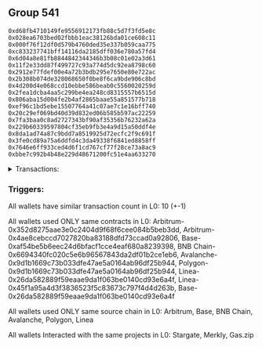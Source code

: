 ## Group 541

```0xb626dbfe8b9e52d0daf34d06eeae29177aa20d16
0xd68fb4710149fe9556912173fb88c5d7f3fd5e8c
0x028ea6703bed02fbbb1eac38126bda01ce608c11
0x000f76f12df0d579b4760ded35e337b059caa775
0xc833237741bff14116da2185dff036e780a57fd4
0x6d04a8e81fb8844842344346b3b08c01e02a3d61
0x11f2e33dd87f499727c93a774d5dc92ea8798c60
0x2912e77fdef00e4a72b3bdb295e7650e80e722ac
0x2b308b074de328068650f0be8f6ca9bde906c8bd
0x4d200d4e068ccd10ebbe586beab0c5560020259d
0x2fea1dcba4aa5c299be4ea248cd8315557b6515d
0x806aba15d004fe2b4af2865baae55a851577b718
0xef96c1bd5ebe15507764a41c07ae7c1e16bff740
0x20c29ef069bd40d39d832ed06b585b597ac22259
0x7fa3baa0c8ad2727343bf90af35356b76232a62a
0x229b60339597804cf35eb9fb3e4a9d15a50ddf4e
0x8da1ad74a87c9bdd7a8519925d72ecfc2f9c691f
0x3fe0cd89a75a6ddfd4c3da49338f6841ed8858ff
0x7646e6ff933ced4d6f1cd767cf77f28ce73a8ac9
0xbbe7c992b4b48e229d48671200fc51e4aa633270
```
<details>
<summary>Transactions:</summary>

Hashes: 

Wallet: 0xb626dbfe8b9e52d0daf34d06eeae29177aa20d16

       Hash: 0xaf2cdba7bb54fa1b76cbd28cfe89194bb6aa6cb9888b2d75868a99e6c90c65b3
         - source chain: Arbitrum
         - destination chain: Base
         - project: Stargate
         - contract: 0x352d8275aae3e0c2404d9f68f6cee084b5beb3dd
         - value USD: 28.966672308
       Hash: 0xad677144a599d361c09cf96914ced7e024ae1ed808e459168ffbeaeb527c8771
         - source chain: Arbitrum
         - destination chain: Aptos
         - project: Merkly
         - contract: 0x4ae8cebccd7027820ba83188dfd73ccad0a92806
       Hash: 0xf073473d2baa3b025a141e2cb576c9a5eff8b8f7f72737dd94b4ca9856e797b1
         - source chain: Base
         - destination chain: Arbitrum
         - project: Stargate
         - contract: 0xaf54be5b6eec24d6bfacf1cce4eaf680a8239398
         - value USD: 27.765251127
       Hash: 0x54d12f1d1b441bb50cc84f16514ea7fa0384f75ea4c18b3c1dc132563c0f8e08
         - source chain: Arbitrum
         - destination chain: BNB Chain
         - project: Stargate
         - contract: 0x352d8275aae3e0c2404d9f68f6cee084b5beb3dd
         - value USD: 282.033591521
       Hash: 0x121f4ff996d696b0890455ae47c576a362833d972d402a9e74e54ab46feb0266
         - source chain: BNB Chain
         - destination chain: Avalanche
         - project: Stargate
         - contract: 0x6694340fc020c5e6b96567843da2df01b2ce1eb6
         - value USD: 281.904512862
       Hash: 0xd9efb87dea9aae953731b23d4e085ea22a65f494b3ea08d3b1b1bd59355a833c
         - source chain: Avalanche
         - destination chain: Polygon
         - project: Stargate
         - contract: 0x9d1b1669c73b033dfe47ae5a0164ab96df25b944
         - value USD: 282.531258179
       Hash: 0x3d489dae64a42e47d7d0f277c67de0fca1e9d365288833fd482cda7b9fd10cac
         - source chain: Polygon
         - destination chain: Base
         - project: Stargate
         - contract: 0x9d1b1669c73b033dfe47ae5a0164ab96df25b944
         - value USD: 280.850845987
       Hash: 0xd38c65cafad9c6f2daab3bf0d5c8b3bb6536968f46e5491161d1be773bda0137
         - source chain: Linea
         - destination chain: Linea
         - project: Gas.zip
         - contract: 0x26da582889f59eaae9da1f063be0140cd93e6a4f
         - value USD: 6.22342827e-05
       Hash: 0x617bc5004fed512b25fd8d808a57733c65b28d3dd20cd02ab2405e273a147e18
         - source chain: Linea
         - destination chain: Base
         - project: Stargate
         - contract: 0x45f1a95a4d3f3836523f5c83673c797f4d4d263b
         - value USD: 31.063762394
       Hash: 0xc539f8406ace24664e363b444b222c9aa4798016663b4cef55816f0713daf347
         - source chain: Base
         - destination chain: Scroll
         - project: Gas.zip
         - contract: 0x26da582889f59eaae9da1f063be0140cd93e6a4f
         - value USD: 4.859048086e-05
Wallet: 0xd68fb4710149fe9556912173fb88c5d7f3fd5e8c

       Hash:0xd5854cd3f6b2b8dc19c5250a490f06467e6cd05ad783737a571fea07382428f1
         - source chain: Arbitrum
         - destination chain: Base
         - project: Stargate
         - contract: 0x352d8275aae3e0c2404d9f68f6cee084b5beb3dd
         - value USD: 28.273533049
       Hash:0x4bd844055fc6f0a9350f156578aab7ce14d00fc0b8849c1c37d93b089f85c834
         - source chain: Arbitrum
         - destination chain: Aptos
         - project: Merkly
         - contract: 0x4ae8cebccd7027820ba83188dfd73ccad0a92806
       Hash:0x71921b2a25e3b07dded8dd4d0fee6aa033165fa14e20e98b278bf1f0aac09aea
         - source chain: Base
         - destination chain: Arbitrum
         - project: Stargate
         - contract: 0xaf54be5b6eec24d6bfacf1cce4eaf680a8239398
         - value USD: 26.991639212
       Hash:0xa144b3ce0c05cab02684a312e2fdbb4a536df1320a13179103a918ea0d21ac00
         - source chain: Arbitrum
         - destination chain: BNB Chain
         - project: Stargate
         - contract: 0x352d8275aae3e0c2404d9f68f6cee084b5beb3dd
         - value USD: 274.972027548
       Hash:0x680bbde1c2a5de003eb1da071aa0dfea78c1e24ef4d2a911065f1de66a259da0
         - source chain: BNB Chain
         - destination chain: Avalanche
         - project: Stargate
         - contract: 0x6694340fc020c5e6b96567843da2df01b2ce1eb6
         - value USD: 273.889701105
       Hash:0x163ca64c62df996ee9ef21499cc04617cea9e625fabca0c81d5ff475b74875a9
         - source chain: Avalanche
         - destination chain: Polygon
         - project: Stargate
         - contract: 0x9d1b1669c73b033dfe47ae5a0164ab96df25b944
         - value USD: 273.980578994
       Hash:0x7f3a6365fa28e489222da76488c0adc036c38e388426ae82abacb4f3c51e9eb9
         - source chain: Polygon
         - destination chain: Base
         - project: Stargate
         - contract: 0x9d1b1669c73b033dfe47ae5a0164ab96df25b944
         - value USD: 273.378687829
       Hash:0x15ba44275d3d6893d5bcdd11538054f55f711e98496b8e73a97b9fb0ad97c174
         - source chain: Linea
         - destination chain: Scroll
         - project: Gas.zip
         - contract: 0x26da582889f59eaae9da1f063be0140cd93e6a4f
         - value USD: 1.909460946e-05
       Hash:0x13e11ba26d0a7b5ff20d8d80bea8e02cd71827b01a01f0ed5c2ab38db2401769
         - source chain: Linea
         - destination chain: Base
         - project: Stargate
         - contract: 0x45f1a95a4d3f3836523f5c83673c797f4d4d263b
         - value USD: 33.361141094
       Hash:0x0a3b9733e478260de872e6cbe3f738e241bb61d35ef79ca77d9ece4a2a8020cd
         - source chain: Base
         - destination chain: Kava
         - project: Gas.zip
         - contract: 0x26da582889f59eaae9da1f063be0140cd93e6a4f
         - value USD: 3.02458649e-08
Wallet: 0x028ea6703bed02fbbb1eac38126bda01ce608c11

       Hash:0x0e10ff1fc1c45abff34a8f53e513aa6fdc8d5427a3c43769cc5188d718bb9ee3
         - source chain: Arbitrum
         - destination chain: Base
         - project: Stargate
         - contract: 0x352d8275aae3e0c2404d9f68f6cee084b5beb3dd
         - value USD: 28.209806966
       Hash:0x2a2bf323f683dadb32390c16209e1ca1ff786d13873da1130a9a4d54536bc0be
         - source chain: Arbitrum
         - destination chain: Aptos
         - project: Merkly
         - contract: 0x4ae8cebccd7027820ba83188dfd73ccad0a92806
       Hash:0xecb7d86268e260a43fd236ae7ba64686995f13bc0c461d5dff658a07a3a0ee5a
         - source chain: Base
         - destination chain: Arbitrum
         - project: Stargate
         - contract: 0xaf54be5b6eec24d6bfacf1cce4eaf680a8239398
         - value USD: 24.723399723
       Hash:0x1bcdd2e893e008217906d48d7f02f311c48bb7e2cd5dd8a19a808924d45a3e58
         - source chain: Arbitrum
         - destination chain: BNB Chain
         - project: Stargate
         - contract: 0x352d8275aae3e0c2404d9f68f6cee084b5beb3dd
         - value USD: 273.73287291
       Hash:0x554cc098d851bbed6c5fd17290d35e2895c5dea5c4fcab1030453b14e0d9b427
         - source chain: BNB Chain
         - destination chain: Avalanche
         - project: Stargate
         - contract: 0x6694340fc020c5e6b96567843da2df01b2ce1eb6
         - value USD: 274.383254416
       Hash:0xc0f412f5a07d9af8cd4e432bb5822d45bbc3a4f0657efb78f1f316dda73a3db9
         - source chain: Avalanche
         - destination chain: Polygon
         - project: Stargate
         - contract: 0x9d1b1669c73b033dfe47ae5a0164ab96df25b944
         - value USD: 274.631918415
       Hash:0x35f7a6f673953ec5aac5b00db478de7d0ae8a597abeba7c70f71472ea07ad945
         - source chain: Polygon
         - destination chain: Base
         - project: Stargate
         - contract: 0x9d1b1669c73b033dfe47ae5a0164ab96df25b944
         - value USD: 273.270301283
       Hash:0x385a528d384f8258bc55b049b2e472a8e45f22a552725e2d21010b663dc24747
         - source chain: Linea
         - destination chain: Zora
         - project: Gas.zip
         - contract: 0x26da582889f59eaae9da1f063be0140cd93e6a4f
         - value USD: 7.9795833e-05
       Hash:0x95a3e09bf28817b35a3dc24bd7f6c691b30aa60e2618a0b7b1a4f73f73cbe5e6
         - source chain: Linea
         - destination chain: Base
         - project: Stargate
         - contract: 0x45f1a95a4d3f3836523f5c83673c797f4d4d263b
         - value USD: 30.909071071
       Hash:0xdcd18f80da106f35ea040ecdacee358313b41a86be5b9c1cb51735ac8390a365
         - source chain: Base
         - destination chain: Kava
         - project: Gas.zip
         - contract: 0x26da582889f59eaae9da1f063be0140cd93e6a4f
         - value USD: 3.400906166e-08
Wallet: 0x000f76f12df0d579b4760ded35e337b059caa775

       Hash:0x68b3b615ae6657098e1b65e43c12b074b951850218bff4925afda036ff8e7658
         - source chain: Arbitrum
         - destination chain: Base
         - project: Stargate
         - contract: 0x352d8275aae3e0c2404d9f68f6cee084b5beb3dd
         - value USD: 28.23278365
       Hash:0xc13420e85ffb64f195b3e7e31094314fe8e68896af5c29c54cdb0ac85930e828
         - source chain: Arbitrum
         - destination chain: Aptos
         - project: Merkly
         - contract: 0x4ae8cebccd7027820ba83188dfd73ccad0a92806
       Hash:0xb05a49205b8e60924b20aca36befc6fe5dc4c5fe746a86dc942918d870bab70b
         - source chain: Base
         - destination chain: Arbitrum
         - project: Stargate
         - contract: 0xaf54be5b6eec24d6bfacf1cce4eaf680a8239398
         - value USD: 26.894160741
       Hash:0xdbb32f25cfe2b0f9945423c6c6a1752a86c1e52477e0636edc3ad81280cfe520
         - source chain: Arbitrum
         - destination chain: BNB Chain
         - project: Stargate
         - contract: 0x352d8275aae3e0c2404d9f68f6cee084b5beb3dd
         - value USD: 284.419845514
       Hash:0x71dc1d79ddec91c88d1b672c2be997bc919932ee43435ef9b659f03c187254b8
         - source chain: BNB Chain
         - destination chain: Avalanche
         - project: Stargate
         - contract: 0x6694340fc020c5e6b96567843da2df01b2ce1eb6
         - value USD: 283.631749318
       Hash:0x3fddd455918918517196bc5dc21e25c5734fcfb047240a416acbcad8c4242374
         - source chain: Avalanche
         - destination chain: Polygon
         - project: Stargate
         - contract: 0x9d1b1669c73b033dfe47ae5a0164ab96df25b944
         - value USD: 282.711577637
       Hash:0x91912853dfcfe729a62b207018110184d24dd06894c3d6edf4470bc101a6d85e
         - source chain: Polygon
         - destination chain: Base
         - project: Stargate
         - contract: 0x9d1b1669c73b033dfe47ae5a0164ab96df25b944
         - value USD: 281.612851507
       Hash:0x8d712c1a7cca81b0e9cc8e98eaed6cf76451a5650a6196dc5d68080becc914d0
         - source chain: Linea
         - destination chain: Kava
         - project: Gas.zip
         - contract: 0x26da582889f59eaae9da1f063be0140cd93e6a4f
         - value USD: 2.721285642e-08
       Hash:0xeea3f5195d9d6946910bc3636607e905c36c295749e689e3f18c21902f5bd59a
         - source chain: Linea
         - destination chain: Base
         - project: Stargate
         - contract: 0x45f1a95a4d3f3836523f5c83673c797f4d4d263b
         - value USD: 32.373403433
       Hash:0xda7d3215db853fc412b9ce3890a461ab2bd13b2402cf832bc3620844ecfe4796
         - source chain: Base
         - destination chain: Scroll
         - project: Gas.zip
         - contract: 0x26da582889f59eaae9da1f063be0140cd93e6a4f
         - value USD: 0.0001282662457
Wallet: 0xc833237741bff14116da2185dff036e780a57fd4

       Hash:0x987e896a3fcfd51751a91701129281d125ba2781061376c3c58d8faaf485eb8c
         - source chain: Arbitrum
         - destination chain: Base
         - project: Stargate
         - contract: 0x352d8275aae3e0c2404d9f68f6cee084b5beb3dd
         - value USD: 27.828802048
       Hash:0x2caa9366ef8ace17de25d9ec1ef5ad973e1088a588b26f8450d10e598f469487
         - source chain: Base
         - destination chain: Arbitrum
         - project: Stargate
         - contract: 0xaf54be5b6eec24d6bfacf1cce4eaf680a8239398
         - value USD: 26.520729428
       Hash:0xa9d710195add37f8acc0f18dea32d3a57bf3adc21eb4f26826c4b397a3a47954
         - source chain: Arbitrum
         - destination chain: Aptos
         - project: Merkly
         - contract: 0x4ae8cebccd7027820ba83188dfd73ccad0a92806
       Hash:0xc3c5a581d70607d680c707b171c9c8d548d6c3bce632a6e24fa1012c7737a1f8
         - source chain: Arbitrum
         - destination chain: BNB Chain
         - project: Stargate
         - contract: 0x352d8275aae3e0c2404d9f68f6cee084b5beb3dd
         - value USD: 268.157480023
       Hash:0x3a182e4caeda65d017676ea74111817d56c1daccc3ddd0c954a75de57a7e8663
         - source chain: BNB Chain
         - destination chain: Avalanche
         - project: Stargate
         - contract: 0x6694340fc020c5e6b96567843da2df01b2ce1eb6
         - value USD: 267.980225953
       Hash:0x796cd78b6ccb71254b907cfde696bf471a9ce5f5dedb36b00f815969b103417f
         - source chain: Avalanche
         - destination chain: Polygon
         - project: Stargate
         - contract: 0x9d1b1669c73b033dfe47ae5a0164ab96df25b944
         - value USD: 266.382996528
       Hash:0xb956ace479b024f5d7d5a73410ee391bf0c8f28ad037de618f390ac04bb583f1
         - source chain: Polygon
         - destination chain: Base
         - project: Stargate
         - contract: 0x9d1b1669c73b033dfe47ae5a0164ab96df25b944
         - value USD: 264.505652909
       Hash:0xfaac033f4cb1c3efad8c95632514b61a8bbaebdfa2c4215642d11e6f04bbc210
         - source chain: Linea
         - destination chain: Base
         - project: Gas.zip
         - contract: 0x26da582889f59eaae9da1f063be0140cd93e6a4f
         - value USD: 2.475809364e-05
       Hash:0x516056d5b69dee4596a19d442817ca757dace35c11618005eaa6f0fa728d1213
         - source chain: Linea
         - destination chain: Base
         - project: Stargate
         - contract: 0x45f1a95a4d3f3836523f5c83673c797f4d4d263b
         - value USD: 30.215581828
       Hash:0x2ab53d2f719067c43c94e6a22e28d3235c87adb6a97f973d5433d76e28ddb232
         - source chain: Base
         - destination chain: Arbitrum
         - project: Gas.zip
         - contract: 0x26da582889f59eaae9da1f063be0140cd93e6a4f
         - value USD: 5.180670091e-05
Wallet: 0x6d04a8e81fb8844842344346b3b08c01e02a3d61

       Hash:0x5ec824bac38a926f066e50741ac71f0c20db4f815dd519cab7f676eb2035e2ab
         - source chain: Arbitrum
         - destination chain: Base
         - project: Stargate
         - contract: 0x352d8275aae3e0c2404d9f68f6cee084b5beb3dd
         - value USD: 28.072536658
       Hash:0x336ddc0df6abe30cf456aa9e53646daa13bd2e902fff996c148b2acd7ae5e2b1
         - source chain: Base
         - destination chain: Arbitrum
         - project: Stargate
         - contract: 0xaf54be5b6eec24d6bfacf1cce4eaf680a8239398
         - value USD: 26.808271435
       Hash:0xccfd76bbbbdbbc119c8b2fbe8fb7ead99d23523704a5e7cda33b52c94f7a2061
         - source chain: Arbitrum
         - destination chain: Aptos
         - project: Merkly
         - contract: 0x4ae8cebccd7027820ba83188dfd73ccad0a92806
       Hash:0x9ff9a9ca94969cebba48b99e531d644063fe8b6513cb41c502501662d6eb82e7
         - source chain: Arbitrum
         - destination chain: BNB Chain
         - project: Stargate
         - contract: 0x352d8275aae3e0c2404d9f68f6cee084b5beb3dd
         - value USD: 277.607518572
       Hash:0x0bd8a78023504c2252aa13a0f5f1d6ab559d1ae1076f61b81b4358cd5e15377c
         - source chain: BNB Chain
         - destination chain: Avalanche
         - project: Stargate
         - contract: 0x6694340fc020c5e6b96567843da2df01b2ce1eb6
         - value USD: 276.987540843
       Hash:0x8235b81b752135d41decd6f3809ac8fd81508bed6bccd74ec6ce425f9a1925c6
         - source chain: Avalanche
         - destination chain: Polygon
         - project: Stargate
         - contract: 0x9d1b1669c73b033dfe47ae5a0164ab96df25b944
         - value USD: 276.031838868
       Hash:0xbcafc70f8bf7226818024b5c024a48e3b23baf24e617c6891f5fdfb7eb308b8f
         - source chain: Polygon
         - destination chain: Base
         - project: Stargate
         - contract: 0x9d1b1669c73b033dfe47ae5a0164ab96df25b944
         - value USD: 274.441537911
       Hash:0xd50a8c5440f9f1a9ede3641da33358dcc60696c225bf586118f0c9ce00801428
         - source chain: Linea
         - destination chain: Base
         - project: Gas.zip
         - contract: 0x26da582889f59eaae9da1f063be0140cd93e6a4f
         - value USD: 0.0001687087238
       Hash:0x9f6bdd56ed9776d843f4bf452114ded85ab32b88555dbb9e921d066b8711369e
         - source chain: Linea
         - destination chain: Base
         - project: Stargate
         - contract: 0x45f1a95a4d3f3836523f5c83673c797f4d4d263b
         - value USD: 36.037453919
       Hash:0x80a27ad171e17a4ff36e8ae30028346f491fff14bb6bc16d029cb378b0515f64
         - source chain: Base
         - destination chain: Linea
         - project: Gas.zip
         - contract: 0x26da582889f59eaae9da1f063be0140cd93e6a4f
         - value USD: 3.108402054e-05
Wallet: 0x11f2e33dd87f499727c93a774d5dc92ea8798c60

       Hash:0x48be51f168af416ba530c115e1ae058d0e7bb0bc4d2a6e7f576d3c815ecd08a1
         - source chain: Arbitrum
         - destination chain: Base
         - project: Stargate
         - contract: 0x352d8275aae3e0c2404d9f68f6cee084b5beb3dd
         - value USD: 23.341560527
       Hash:0xb9db532a512132e5ef8f8c00508a6a154fac2cdb1e1d473600c9fd4c357bbd11
         - source chain: Base
         - destination chain: Arbitrum
         - project: Stargate
         - contract: 0xaf54be5b6eec24d6bfacf1cce4eaf680a8239398
         - value USD: 21.776931178
       Hash:0xef534ddff54d7a923837466aa20d2072b9750a13f74c9b805bb0405ce601b38f
         - source chain: Arbitrum
         - destination chain: Aptos
         - project: Merkly
         - contract: 0x4ae8cebccd7027820ba83188dfd73ccad0a92806
       Hash:0xb3bd48c85db067391bea8470e9cd99c87eeb6f7f3bcf67118396ced623943f19
         - source chain: Arbitrum
         - destination chain: BNB Chain
         - project: Stargate
         - contract: 0x352d8275aae3e0c2404d9f68f6cee084b5beb3dd
         - value USD: 253.631862794
       Hash:0x48a4c88032e22b8b34b3ec71d239264e00818e4f600e89b223d0f5d89fac709a
         - source chain: BNB Chain
         - destination chain: Avalanche
         - project: Stargate
         - contract: 0x6694340fc020c5e6b96567843da2df01b2ce1eb6
         - value USD: 252.9692606
       Hash:0xefbf69e10267fa7c62bc0df7fcfb167b08e0217ee35a7491744c1fa79da4ec9a
         - source chain: Avalanche
         - destination chain: Polygon
         - project: Stargate
         - contract: 0x9d1b1669c73b033dfe47ae5a0164ab96df25b944
         - value USD: 252.531964412
       Hash:0x585bc6af47eab0199c707fe583299e02c5e22098ad65310d2c87c494aa24844f
         - source chain: Polygon
         - destination chain: Base
         - project: Stargate
         - contract: 0x9d1b1669c73b033dfe47ae5a0164ab96df25b944
         - value USD: 251.088771247
       Hash:0xca1522ac9889e75ce807081c229c17d99f2d46dcc41b4e233d5f44eca3543bff
         - source chain: Linea
         - destination chain: Scroll
         - project: Gas.zip
         - contract: 0x26da582889f59eaae9da1f063be0140cd93e6a4f
         - value USD: 0.0001620765192
       Hash:0xf2848f74d3ef56af89a30a1ffec66eea1a3c5044c2ff22a1601e4f5688ad6f23
         - source chain: Linea
         - destination chain: Base
         - project: Stargate
         - contract: 0x45f1a95a4d3f3836523f5c83673c797f4d4d263b
         - value USD: 38.269700617
       Hash:0x30da72f08ab8d308d9a39ba5be6c6302dc4ca5ca9dae08ecd816184d158229bf
         - source chain: Base
         - destination chain: Base
         - project: Gas.zip
         - contract: 0x26da582889f59eaae9da1f063be0140cd93e6a4f
         - value USD: 0.0001686397436
Wallet: 0x2912e77fdef00e4a72b3bdb295e7650e80e722ac

       Hash:0xc6ff186efb75184a3bfdbf073fb7f3d0ebd60232b4a66a402ae679ca7d652885
         - source chain: Arbitrum
         - destination chain: Base
         - project: Stargate
         - contract: 0x352d8275aae3e0c2404d9f68f6cee084b5beb3dd
         - value USD: 29.651868118
       Hash:0x5227fffc63eea448664252a270dd09b9e3472be141f8d83599d9d207973b86fc
         - source chain: Base
         - destination chain: Arbitrum
         - project: Stargate
         - contract: 0xaf54be5b6eec24d6bfacf1cce4eaf680a8239398
         - value USD: 28.435880155
       Hash:0xc497db96cb8f8be9ca4b6de9083878f2d01c711e3c531febf7f3691ae3a3ea8c
         - source chain: Arbitrum
         - destination chain: Aptos
         - project: Merkly
         - contract: 0x4ae8cebccd7027820ba83188dfd73ccad0a92806
       Hash:0x257910183be8e15261e28eebddd0c59303d9d1e0e56b33c00c0b9bd6dc74bb73
         - source chain: Arbitrum
         - destination chain: BNB Chain
         - project: Stargate
         - contract: 0x352d8275aae3e0c2404d9f68f6cee084b5beb3dd
         - value USD: 265.150081211
       Hash:0x5ff249a0904d4d31b1ff93509e4a0fc4805f9c3a0e911ce08ea6cc2f573e7921
         - source chain: BNB Chain
         - destination chain: Avalanche
         - project: Stargate
         - contract: 0x6694340fc020c5e6b96567843da2df01b2ce1eb6
         - value USD: 265.046991375
       Hash:0x4ae8110e673f4601f5f9e5c605a6cf59c2909a75f0d29c236769899f963f10dc
         - source chain: Avalanche
         - destination chain: Polygon
         - project: Stargate
         - contract: 0x9d1b1669c73b033dfe47ae5a0164ab96df25b944
         - value USD: 262.235788912
       Hash:0x772c83fffda784aaa4a024b7d83d1d2b6dfaf6f043ccb55894ab28a7a04ad28b
         - source chain: Polygon
         - destination chain: Base
         - project: Stargate
         - contract: 0x9d1b1669c73b033dfe47ae5a0164ab96df25b944
         - value USD: 260.722826373
       Hash:0x62042652f674dd94b9912264ed22b95cc0b6577a9bb8d67f636b7fd5334e0829
         - source chain: Linea
         - destination chain: Base
         - project: Gas.zip
         - contract: 0x26da582889f59eaae9da1f063be0140cd93e6a4f
         - value USD: 0.000116009353
       Hash:0xa09c20529b62b34e59677eb3351506f21036106c30336818a9c5cd4249299e14
         - source chain: Linea
         - destination chain: Base
         - project: Stargate
         - contract: 0x45f1a95a4d3f3836523f5c83673c797f4d4d263b
         - value USD: 35.428280574
       Hash:0x7862bcd9d6c556b40e447e9f3e2393ed97891083ca9109b04396aa6c112a10b9
         - source chain: Base
         - destination chain: Scroll
         - project: Gas.zip
         - contract: 0x26da582889f59eaae9da1f063be0140cd93e6a4f
         - value USD: 8.391701921e-05
Wallet: 0x2b308b074de328068650f0be8f6ca9bde906c8bd

       Hash:0xdefa9794b409c39543339e2b092ebb8e3da01ccf04953b8c0f1c21131aabe283
         - source chain: Arbitrum
         - destination chain: Base
         - project: Stargate
         - contract: 0x352d8275aae3e0c2404d9f68f6cee084b5beb3dd
         - value USD: 28.91197604
       Hash:0xbafbae846ce8f89e304a3082e8c5439e701bbbdc2bf7f24fb69945059c505984
         - source chain: Base
         - destination chain: Arbitrum
         - project: Stargate
         - contract: 0xaf54be5b6eec24d6bfacf1cce4eaf680a8239398
         - value USD: 27.692669773
       Hash:0x37a979b82a1cb811ba6bd1a39f6985ba4979affe9986ef2f7561503c0d1abb65
         - source chain: Arbitrum
         - destination chain: Aptos
         - project: Merkly
         - contract: 0x4ae8cebccd7027820ba83188dfd73ccad0a92806
       Hash:0x6e62dee849977b00424f9442400a3c68d7fcf1f168f50c6f4fe5d02a5c3ab715
         - source chain: Arbitrum
         - destination chain: BNB Chain
         - project: Stargate
         - contract: 0x352d8275aae3e0c2404d9f68f6cee084b5beb3dd
         - value USD: 276.218478533
       Hash:0x553499e69d8d0134c50c355a27f35a6e7aef1ed32389383870ee67fc0ff562b8
         - source chain: BNB Chain
         - destination chain: Avalanche
         - project: Stargate
         - contract: 0x6694340fc020c5e6b96567843da2df01b2ce1eb6
         - value USD: 276.630419352
       Hash:0x5eea1f5c9710ddf1c844d3761cd006f7e3150397a58ba031cb8bf29f1c1fe852
         - source chain: Avalanche
         - destination chain: Polygon
         - project: Stargate
         - contract: 0x9d1b1669c73b033dfe47ae5a0164ab96df25b944
         - value USD: 276.038528507
       Hash:0xdfc3b728c9b24b5e2e7d4def61c8fa558053c3a1c0462c5b71eef5c6e61e26e3
         - source chain: Polygon
         - destination chain: Base
         - project: Stargate
         - contract: 0x9d1b1669c73b033dfe47ae5a0164ab96df25b944
         - value USD: 274.93405404
       Hash:0x67bbcfb839e154488394a91566f6203eb284dfe1409eef3577163bed13fa9ff4
         - source chain: Linea
         - destination chain: Zora
         - project: Gas.zip
         - contract: 0x26da582889f59eaae9da1f063be0140cd93e6a4f
         - value USD: 0.0001478411877
       Hash:0x839b7030c0a1bc3c3bcbb0914fc23e5ad125914885adafc5fa1837af6895ec0a
         - source chain: Linea
         - destination chain: Base
         - project: Stargate
         - contract: 0x45f1a95a4d3f3836523f5c83673c797f4d4d263b
         - value USD: 39.638213587
       Hash:0x217800be9deae48ab006d6f2843be4c56994fbb05da13da007d0fdd330f58d12
         - source chain: Base
         - destination chain: Metis
         - project: Gas.zip
         - contract: 0x26da582889f59eaae9da1f063be0140cd93e6a4f
         - value USD: 8.556956614e-07
Wallet: 0x4d200d4e068ccd10ebbe586beab0c5560020259d

       Hash:0xa14e385c678e2dbece0caea425177a1e7d71729baa4111bcd00f11d219852fcb
         - source chain: Arbitrum
         - destination chain: Base
         - project: Stargate
         - contract: 0x352d8275aae3e0c2404d9f68f6cee084b5beb3dd
         - value USD: 28.322922719
       Hash:0xba0b75aa941ba3997b2793fde4d38344eef2251f2af1c55c0ebb0c43cea35310
         - source chain: Base
         - destination chain: Arbitrum
         - project: Stargate
         - contract: 0xaf54be5b6eec24d6bfacf1cce4eaf680a8239398
         - value USD: 27.026790511
       Hash:0x5439010a0a322b8a5d1254cf5cd3a333160383d93720ad5b0601e9fe5dd9b258
         - source chain: Arbitrum
         - destination chain: Aptos
         - project: Merkly
         - contract: 0x4ae8cebccd7027820ba83188dfd73ccad0a92806
       Hash:0xd4a72b1baa6e518691db0aa8a33866b75a4c0a1dd7cd0aea8a14e71a9dc9e5ce
         - source chain: Arbitrum
         - destination chain: BNB Chain
         - project: Stargate
         - contract: 0x352d8275aae3e0c2404d9f68f6cee084b5beb3dd
         - value USD: 272.529123688
       Hash:0x346145ec9c1e0a045061db510996b1eb9735e1229d6b4625ba53ad3aff13e175
         - source chain: BNB Chain
         - destination chain: Avalanche
         - project: Stargate
         - contract: 0x6694340fc020c5e6b96567843da2df01b2ce1eb6
         - value USD: 273.130102596
       Hash:0x3d2e0c04205538b219637f765d83d5298c21cf448a71282142430921ec581151
         - source chain: Avalanche
         - destination chain: Polygon
         - project: Stargate
         - contract: 0x9d1b1669c73b033dfe47ae5a0164ab96df25b944
         - value USD: 271.891149003
       Hash:0x86167acf8adcb1e246e70ec5650f6b7723de538fd91b465a84c2c90db3a0f044
         - source chain: Polygon
         - destination chain: Base
         - project: Stargate
         - contract: 0x9d1b1669c73b033dfe47ae5a0164ab96df25b944
         - value USD: 270.548269262
       Hash:0xf0d06aa4b595ad144bb54ece9c2ca846979d98d2ce54c527da7c9cf8bb610f86
         - source chain: Linea
         - destination chain: Base
         - project: Gas.zip
         - contract: 0x26da582889f59eaae9da1f063be0140cd93e6a4f
         - value USD: 6.447439556e-05
       Hash:0x4fb6189c44c766212cd1a2a8c2d3978b6b337c614e3f80279e210a0256a916d3
         - source chain: Linea
         - destination chain: Base
         - project: Stargate
         - contract: 0x45f1a95a4d3f3836523f5c83673c797f4d4d263b
         - value USD: 35.350412954
       Hash:0x11c8992a8737dc26aad3d21223221247fc6ed14ec8a9541cf9e8e5f6e7530e0c
         - source chain: Base
         - destination chain: Zora
         - project: Gas.zip
         - contract: 0x26da582889f59eaae9da1f063be0140cd93e6a4f
         - value USD: 0.0001110561403
Wallet: 0x2fea1dcba4aa5c299be4ea248cd8315557b6515d

       Hash:0x691f30ae36d7af3eb45635a62434048c56287d71bbe8bd4cb3819c04687a80d0
         - source chain: Arbitrum
         - destination chain: Base
         - project: Stargate
         - contract: 0x352d8275aae3e0c2404d9f68f6cee084b5beb3dd
         - value USD: 28.812653576
       Hash:0xb657ae91c7e349914ea691d5ab53b7e8ef083e7a46cb01c0fe1147b709aa07e2
         - source chain: Base
         - destination chain: Arbitrum
         - project: Stargate
         - contract: 0xaf54be5b6eec24d6bfacf1cce4eaf680a8239398
         - value USD: 27.596045443
       Hash:0xdd4cd9e9e601fb58219c0e4f5750f3718360cd22a62f740ace12d63fbab07d8f
         - source chain: Arbitrum
         - destination chain: Aptos
         - project: Merkly
         - contract: 0x4ae8cebccd7027820ba83188dfd73ccad0a92806
       Hash:0xa198d9472d6424f8b0617faa88b0ad7bee8c92846f62ee6da1ed65e54a747d4c
         - source chain: Arbitrum
         - destination chain: BNB Chain
         - project: Stargate
         - contract: 0x352d8275aae3e0c2404d9f68f6cee084b5beb3dd
         - value USD: 270.914619456
       Hash:0x24db66ffd1292539b92d0061f2f67274a2a91e71f87f47be1f6fa975941a6984
         - source chain: BNB Chain
         - destination chain: Avalanche
         - project: Stargate
         - contract: 0x6694340fc020c5e6b96567843da2df01b2ce1eb6
         - value USD: 269.471682912
       Hash:0xc80df22a9c62dd5ba62d0e733717669e135e80bfce3e8a5a1e66351ce752c97b
         - source chain: Avalanche
         - destination chain: Polygon
         - project: Stargate
         - contract: 0x9d1b1669c73b033dfe47ae5a0164ab96df25b944
         - value USD: 268.733689213
       Hash:0x774ebefb4ef433f4baede25c6a00c5d4189bdd75fdbde6580b6e9f90b3d189db
         - source chain: Polygon
         - destination chain: Base
         - project: Stargate
         - contract: 0x9d1b1669c73b033dfe47ae5a0164ab96df25b944
         - value USD: 267.335922579
       Hash:0x73d5d34bad3a9de310f747e0692b9be5a51678a0674f4144b8dfcbd4624b3ee6
         - source chain: Linea
         - destination chain: Arbitrum
         - project: Gas.zip
         - contract: 0x26da582889f59eaae9da1f063be0140cd93e6a4f
         - value USD: 9.653348728e-05
       Hash:0xe2de92e9f4ddc3e8001249d999114a8129686814e396c48dc5bad0bc34434dee
         - source chain: Linea
         - destination chain: Base
         - project: Stargate
         - contract: 0x45f1a95a4d3f3836523f5c83673c797f4d4d263b
         - value USD: 32.261858233
       Hash:0xb6b9306b8757f72da8573b14273cdc57f7c251d05e4a0a28c846c3720406f440
         - source chain: Base
         - destination chain: Zora
         - project: Gas.zip
         - contract: 0x26da582889f59eaae9da1f063be0140cd93e6a4f
         - value USD: 0.0001142699836
Wallet: 0x806aba15d004fe2b4af2865baae55a851577b718

       Hash:0xf6cf9df2b8815a165ecbcef68bd2d2d364a714bed466aed0a3349b27ba93146d
         - source chain: Arbitrum
         - destination chain: Base
         - project: Stargate
         - contract: 0x352d8275aae3e0c2404d9f68f6cee084b5beb3dd
         - value USD: 26.886685041
       Hash:0x90999eef360902259830a2bc3a31da09b78ed5e65a36da10a7ad923155424e78
         - source chain: Base
         - destination chain: Arbitrum
         - project: Stargate
         - contract: 0xaf54be5b6eec24d6bfacf1cce4eaf680a8239398
         - value USD: 25.526907291
       Hash:0xc5b5790b234f7d81d011976227a0e414f09f0bbc9dfd980f2b4bf964e9f2cbea
         - source chain: Arbitrum
         - destination chain: Aptos
         - project: Merkly
         - contract: 0x4ae8cebccd7027820ba83188dfd73ccad0a92806
       Hash:0xe92a507686b7f71b8608a6bddde307f7b24f592aa636c7f96b166767da802c21
         - source chain: Arbitrum
         - destination chain: BNB Chain
         - project: Stargate
         - contract: 0x352d8275aae3e0c2404d9f68f6cee084b5beb3dd
         - value USD: 268.427802605
       Hash:0xe31c0a4e8bbc96c6bb31cf698f9ef49f5a0ea574a570e8bc79adb117c0f36ea7
         - source chain: BNB Chain
         - destination chain: Avalanche
         - project: Stargate
         - contract: 0x6694340fc020c5e6b96567843da2df01b2ce1eb6
         - value USD: 266.711710131
       Hash:0xd0e5493061270f12d174d1c29dbee9ceebc3b6a2672199cb08bec6cde1c6c673
         - source chain: Avalanche
         - destination chain: Polygon
         - project: Stargate
         - contract: 0x9d1b1669c73b033dfe47ae5a0164ab96df25b944
         - value USD: 266.345920696
       Hash:0x336cab0dd36f2c66519021f8e36f8534bb609659f057f7a1e2ce6637c138335a
         - source chain: Polygon
         - destination chain: Base
         - project: Stargate
         - contract: 0x9d1b1669c73b033dfe47ae5a0164ab96df25b944
         - value USD: 265.018520869
       Hash:0xd5b56aec6553c22e0810f90e955fd06c7c547f22ac93c585a40c030b559bdc92
         - source chain: Linea
         - destination chain: Kava
         - project: Gas.zip
         - contract: 0x26da582889f59eaae9da1f063be0140cd93e6a4f
         - value USD: 1.836822787e-08
       Hash:0xf00288baf6c7d12a5a3fdb26d2f3321900fd4b55944d395048c406239b5f6c86
         - source chain: Linea
         - destination chain: Base
         - project: Stargate
         - contract: 0x45f1a95a4d3f3836523f5c83673c797f4d4d263b
         - value USD: 36.407387434
       Hash:0xef85d2a7fe3fd3cbdcd4e25536ce8e44141ec59bfbeb095e57dc5da2566d1737
         - source chain: Base
         - destination chain: Kava
         - project: Gas.zip
         - contract: 0x26da582889f59eaae9da1f063be0140cd93e6a4f
         - value USD: 2.794982904e-08
Wallet: 0xef96c1bd5ebe15507764a41c07ae7c1e16bff740

       Hash:0xa94b4d939a0a0daf2fb6b4d71f3f709c083a60266f60b7761fbeb3fa62b78948
         - source chain: Arbitrum
         - destination chain: Base
         - project: Stargate
         - contract: 0x352d8275aae3e0c2404d9f68f6cee084b5beb3dd
         - value USD: 28.916698361
       Hash:0x278911f5c89d7d469de7e968c9fbb1bffc9f23c5eab6f5c5457012bfaf3cec67
         - source chain: Base
         - destination chain: Arbitrum
         - project: Stargate
         - contract: 0xaf54be5b6eec24d6bfacf1cce4eaf680a8239398
         - value USD: 27.726182272
       Hash:0xbcf68d2b618872d7b133e904e0518b2076ec7b5fbf25525e04ebbcd1a3a453db
         - source chain: Arbitrum
         - destination chain: Aptos
         - project: Merkly
         - contract: 0x4ae8cebccd7027820ba83188dfd73ccad0a92806
       Hash:0x999a3e20edc60117f51056a1c4e988b291aa8d8dc9da2c53404760f21a98d51f
         - source chain: Arbitrum
         - destination chain: BNB Chain
         - project: Stargate
         - contract: 0x352d8275aae3e0c2404d9f68f6cee084b5beb3dd
         - value USD: 262.730159692
       Hash:0xa12bfcfd17962a5d22a045414f95674285b0d7df613801b874b7d21561c05ebe
         - source chain: BNB Chain
         - destination chain: Avalanche
         - project: Stargate
         - contract: 0x6694340fc020c5e6b96567843da2df01b2ce1eb6
         - value USD: 259.327472887
       Hash:0x6e7bbe1f36e7bcf993dfba55d664eafab83d2aff8f0b5bad7527b89214aac4b4
         - source chain: Avalanche
         - destination chain: Polygon
         - project: Stargate
         - contract: 0x9d1b1669c73b033dfe47ae5a0164ab96df25b944
         - value USD: 258.306192444
       Hash:0x71d5efa5ac6f7534973b4283325a8e750358efb0b5333b00a9a6329ad265542a
         - source chain: Polygon
         - destination chain: Base
         - project: Stargate
         - contract: 0x9d1b1669c73b033dfe47ae5a0164ab96df25b944
         - value USD: 256.967464717
       Hash:0xfd6c4c8c587a9141d90cfc089375ef6fc1906084a14a15124bcfadfe3cd6ea4f
         - source chain: Linea
         - destination chain: Metis
         - project: Gas.zip
         - contract: 0x26da582889f59eaae9da1f063be0140cd93e6a4f
         - value USD: 2.058906762e-06
       Hash:0x60b3826cec1398266c074fa2c6bce91d93858e82d3b6e31bee945e43603a9f28
         - source chain: Linea
         - destination chain: Base
         - project: Stargate
         - contract: 0x45f1a95a4d3f3836523f5c83673c797f4d4d263b
         - value USD: 35.047980751
       Hash:0xa24a8a832b8350f0f9e3b93b651f5a9e31c1f28a685f1230994c548072f4f994
         - source chain: Base
         - destination chain: Linea
         - project: Gas.zip
         - contract: 0x26da582889f59eaae9da1f063be0140cd93e6a4f
         - value USD: 2.535365261e-05
Wallet: 0x20c29ef069bd40d39d832ed06b585b597ac22259

       Hash:0x38695e779b73f87ea4192242fca042e41217474f80d20d31045c5ca59a05b364
         - source chain: Arbitrum
         - destination chain: Base
         - project: Stargate
         - contract: 0x352d8275aae3e0c2404d9f68f6cee084b5beb3dd
         - value USD: 28.139859102
       Hash:0xc2c31feb18e2c4c6dd0be045f941f41ded4acfc71adba7119ce4125bde3313c6
         - source chain: Base
         - destination chain: Arbitrum
         - project: Stargate
         - contract: 0xaf54be5b6eec24d6bfacf1cce4eaf680a8239398
         - value USD: 26.890211022
       Hash:0x2d2020ab8a841dc2dc63b19c0fa77a805fb42788ffda9754da415df70c0b15a5
         - source chain: Arbitrum
         - destination chain: Aptos
         - project: Merkly
         - contract: 0x4ae8cebccd7027820ba83188dfd73ccad0a92806
       Hash:0x8f4d322ab3f528b785ac9d136ca6e762b344d2638c19d4eccbfd995f8b2e9e74
         - source chain: Arbitrum
         - destination chain: BNB Chain
         - project: Stargate
         - contract: 0x352d8275aae3e0c2404d9f68f6cee084b5beb3dd
         - value USD: 252.501066042
       Hash:0x6e50a9d4cd9511744348d99c971d80d2182b35702a65a3bccf61f495ff480da1
         - source chain: BNB Chain
         - destination chain: Avalanche
         - project: Stargate
         - contract: 0x6694340fc020c5e6b96567843da2df01b2ce1eb6
         - value USD: 250.175830037
       Hash:0xa8c3e184429748a424bb58f8bc16a9f68f0f7e33b24b92becbb7c573a8ac16bb
         - source chain: Avalanche
         - destination chain: Polygon
         - project: Stargate
         - contract: 0x9d1b1669c73b033dfe47ae5a0164ab96df25b944
         - value USD: 249.234847659
       Hash:0x75c37a61b4b3ff171f66d0d4ce716771be875bd195c85b70a184656b51b59778
         - source chain: Polygon
         - destination chain: Base
         - project: Stargate
         - contract: 0x9d1b1669c73b033dfe47ae5a0164ab96df25b944
         - value USD: 248.123526541
       Hash:0x9fa6c4b989943dff32abe1c87e22101be5aeaf85afb776298956cd3d350e9836
         - source chain: Linea
         - destination chain: Scroll
         - project: Gas.zip
         - contract: 0x26da582889f59eaae9da1f063be0140cd93e6a4f
         - value USD: 9.247317805e-05
       Hash:0xb932f68171e9fcb53664a6fe4fc3e995cc1182b5cb7f042f7d0956d09f524bf3
         - source chain: Linea
         - destination chain: Base
         - project: Stargate
         - contract: 0x45f1a95a4d3f3836523f5c83673c797f4d4d263b
         - value USD: 39.047811766
       Hash:0x5cb78f96e5f51be2730ef7dd309c015de0eef58c444b7288909f85f10bf6c55d
         - source chain: Base
         - destination chain: Kava
         - project: Gas.zip
         - contract: 0x26da582889f59eaae9da1f063be0140cd93e6a4f
         - value USD: 3.539473657e-08
Wallet: 0x7fa3baa0c8ad2727343bf90af35356b76232a62a

       Hash:0x37ef7407ba49575e21d39723ae95860c5c432be3e5f27e5f4910f8e86d26dec0
         - source chain: Arbitrum
         - destination chain: Base
         - project: Stargate
         - contract: 0x352d8275aae3e0c2404d9f68f6cee084b5beb3dd
         - value USD: 26.843364093
       Hash:0xfe9033be881289b03ebbbde6f308aabf4cc90e4862a7eaaebe4d0f72b71161f6
         - source chain: Base
         - destination chain: Arbitrum
         - project: Stargate
         - contract: 0xaf54be5b6eec24d6bfacf1cce4eaf680a8239398
         - value USD: 25.512576147
       Hash:0x739f3dba874984778dd27eeffaa94a066aa85e3a6c709d407f958ed5035581b8
         - source chain: Arbitrum
         - destination chain: Aptos
         - project: Merkly
         - contract: 0x4ae8cebccd7027820ba83188dfd73ccad0a92806
       Hash:0xfbd6ca2267ab0d62a18a0ea45555e21d51d3a6cb5c6cc77cbe8d01877c1cf1c5
         - source chain: Arbitrum
         - destination chain: BNB Chain
         - project: Stargate
         - contract: 0x352d8275aae3e0c2404d9f68f6cee084b5beb3dd
         - value USD: 264.935718936
       Hash:0x08f0239e2fcd56ec6a2399e9ceb67fd49be387875f0bf80929d78f295d3de775
         - source chain: BNB Chain
         - destination chain: Avalanche
         - project: Stargate
         - contract: 0x6694340fc020c5e6b96567843da2df01b2ce1eb6
         - value USD: 261.078353735
       Hash:0x1a4c85abbc7b2b2b34a9f8735ebd35e9eb59fc6a60e1e10a93350fd81741ad27
         - source chain: Avalanche
         - destination chain: Polygon
         - project: Stargate
         - contract: 0x9d1b1669c73b033dfe47ae5a0164ab96df25b944
         - value USD: 260.317765188
       Hash:0x1edd973040771ee1276a33223b8dda7aa5f79b84634cac00b2e6da5941d01fa3
         - source chain: Polygon
         - destination chain: Base
         - project: Stargate
         - contract: 0x9d1b1669c73b033dfe47ae5a0164ab96df25b944
         - value USD: 259.633167953
       Hash:0xded0bda20c7e15515fc2e9cbccccadc5a0649b0a7a7a0517cbfc5b74a3458383
         - source chain: Linea
         - destination chain: Arbitrum
         - project: Gas.zip
         - contract: 0x26da582889f59eaae9da1f063be0140cd93e6a4f
         - value USD: 6.935488354e-05
       Hash:0xbd2cfa7d097f0dd69885f687df4f4f9f9ba0770e0deb9a312ac8ac244fd2cb26
         - source chain: Linea
         - destination chain: Base
         - project: Stargate
         - contract: 0x45f1a95a4d3f3836523f5c83673c797f4d4d263b
         - value USD: 37.688119113
       Hash:0x3066f6c18fc6844d5e9721e9c22392cb0e7b2cbe2798c2cb06305a7625bbf014
         - source chain: Base
         - destination chain: Base
         - project: Gas.zip
         - contract: 0x26da582889f59eaae9da1f063be0140cd93e6a4f
         - value USD: 0.0001293462448
Wallet: 0x229b60339597804cf35eb9fb3e4a9d15a50ddf4e

       Hash:0x0e5d72df527edcdf3a3804f95902a7dc444cb9838497838ed3a01cb491b270f4
         - source chain: Arbitrum
         - destination chain: Base
         - project: Stargate
         - contract: 0x352d8275aae3e0c2404d9f68f6cee084b5beb3dd
         - value USD: 27.792509652
       Hash:0xa404adbc1b7be5327e191c8a0bb1e0d896d268dd9ebab4ab7fbc35b32bf3d1cd
         - source chain: Base
         - destination chain: Arbitrum
         - project: Stargate
         - contract: 0xaf54be5b6eec24d6bfacf1cce4eaf680a8239398
         - value USD: 26.465526625
       Hash:0xed3ece6c38ae00af622f7d52f118acad72741469d1bdd553e5d859044c75dc1d
         - source chain: Arbitrum
         - destination chain: Aptos
         - project: Merkly
         - contract: 0x4ae8cebccd7027820ba83188dfd73ccad0a92806
       Hash:0x5502fab7559e438424b862785f56355b60e850b7456eb5a154d597776a3917bc
         - source chain: Arbitrum
         - destination chain: BNB Chain
         - project: Stargate
         - contract: 0x352d8275aae3e0c2404d9f68f6cee084b5beb3dd
         - value USD: 270.775857961
       Hash:0x38f8b542c3401056c1b5ad44e7e98053121d315715986a4033f110983c90e1ef
         - source chain: BNB Chain
         - destination chain: Avalanche
         - project: Stargate
         - contract: 0x6694340fc020c5e6b96567843da2df01b2ce1eb6
         - value USD: 267.42298318
       Hash:0x6aba893d3b7d4d1e28f54536cd7a9871a9ad4b84bbadc0b7d503bee2a9ee9dc0
         - source chain: Avalanche
         - destination chain: Polygon
         - project: Stargate
         - contract: 0x9d1b1669c73b033dfe47ae5a0164ab96df25b944
         - value USD: 266.502655527
       Hash:0xd9f6f8c75e28e00e145762a60925c4b8141b10074cba45cf0d975b677becf922
         - source chain: Polygon
         - destination chain: Base
         - project: Stargate
         - contract: 0x9d1b1669c73b033dfe47ae5a0164ab96df25b944
         - value USD: 266.127359936
       Hash:0x13756d167e0a14a5abddf6a8dab3632f9f2e77c1d8d4174c63c43d4eb6b31342
         - source chain: Linea
         - destination chain: Scroll
         - project: Gas.zip
         - contract: 0x26da582889f59eaae9da1f063be0140cd93e6a4f
         - value USD: 0.000117725469
       Hash:0x3609a0c9427a4186727821dc703a82664e0541fafd3c3899e5b8d4aeb88d8116
         - source chain: Linea
         - destination chain: Base
         - project: Stargate
         - contract: 0x45f1a95a4d3f3836523f5c83673c797f4d4d263b
         - value USD: 37.127075339
       Hash:0x120ed918b01798c261ddca697ef93fe09fe6497af9cf1dac27387d0e1def44d9
         - source chain: Base
         - destination chain: Arbitrum
         - project: Gas.zip
         - contract: 0x26da582889f59eaae9da1f063be0140cd93e6a4f
         - value USD: 9.039944736e-05
Wallet: 0x8da1ad74a87c9bdd7a8519925d72ecfc2f9c691f

       Hash:0x500dbf1f8bde67794e61e86a669ec411f28472a23a023b2b8354c839c54aaefd
         - source chain: Arbitrum
         - destination chain: Base
         - project: Stargate
         - contract: 0x352d8275aae3e0c2404d9f68f6cee084b5beb3dd
         - value USD: 28.598945993
       Hash:0x8e2cff9ff97d80510be6830fe9f8137ce0c458619f9c0b56e48d5d49a225f945
         - source chain: Base
         - destination chain: Arbitrum
         - project: Stargate
         - contract: 0xaf54be5b6eec24d6bfacf1cce4eaf680a8239398
         - value USD: 27.376197797
       Hash:0x191c8813667688b4af878aef1aaf7ad9b82dc40ca37f20d935d5d0bae28ea7d0
         - source chain: Arbitrum
         - destination chain: Aptos
         - project: Merkly
         - contract: 0x4ae8cebccd7027820ba83188dfd73ccad0a92806
       Hash:0x7dc3dddbc6207a440b81661e01718d5c71fd7e74134897f3ecf44a368bf37f1d
         - source chain: Arbitrum
         - destination chain: BNB Chain
         - project: Stargate
         - contract: 0x352d8275aae3e0c2404d9f68f6cee084b5beb3dd
         - value USD: 276.302591884
       Hash:0xcc18d4d678e7daa9113fbd5ce7aba51e82739bcf69bcae3794119385f7dec116
         - source chain: BNB Chain
         - destination chain: Avalanche
         - project: Stargate
         - contract: 0x6694340fc020c5e6b96567843da2df01b2ce1eb6
         - value USD: 273.893666687
       Hash:0xe9c876362f4a7a73388f56a4fa4b8a20f9b29becd0dbfaeae904e6da9897951e
         - source chain: Avalanche
         - destination chain: Polygon
         - project: Stargate
         - contract: 0x9d1b1669c73b033dfe47ae5a0164ab96df25b944
         - value USD: 273.559898218
       Hash:0x8b4fcdd455db8a6c07cc413fe544c2bb1881de0a2501cdd179f561065a106c04
         - source chain: Polygon
         - destination chain: Base
         - project: Stargate
         - contract: 0x9d1b1669c73b033dfe47ae5a0164ab96df25b944
         - value USD: 273.124925489
       Hash:0x10b93cbeb6403bddbf3141ef777f9be0522a09c05454b37302446abb8991d755
         - source chain: Linea
         - destination chain: Arbitrum
         - project: Gas.zip
         - contract: 0x26da582889f59eaae9da1f063be0140cd93e6a4f
         - value USD: 5.22829122e-05
       Hash:0xa1b63cd397e22448b7586b6ddaa6c06d1cadb9c1ccb11351f5f5f6319c17fe6e
         - source chain: Linea
         - destination chain: Base
         - project: Stargate
         - contract: 0x45f1a95a4d3f3836523f5c83673c797f4d4d263b
         - value USD: 32.244625859
       Hash:0xddc736d88bff7280bf932bc71f99e16e645cab5a2c5fe06d34787dc65a6b2ab4
         - source chain: Base
         - destination chain: Arbitrum
         - project: Gas.zip
         - contract: 0x26da582889f59eaae9da1f063be0140cd93e6a4f
         - value USD: 6.14573318e-05
Wallet: 0x3fe0cd89a75a6ddfd4c3da49338f6841ed8858ff

       Hash:0x9da26c4cd1fe9278aaf2f90aa161790f1867011972eddadae46e6c5b351af0e4
         - source chain: Arbitrum
         - destination chain: Base
         - project: Stargate
         - contract: 0x352d8275aae3e0c2404d9f68f6cee084b5beb3dd
         - value USD: 28.314594064
       Hash:0x8074f08ac005392e3c88d74d204e24fadacaadb1457dd0c52c0466ac1393f00d
         - source chain: Base
         - destination chain: Arbitrum
         - project: Stargate
         - contract: 0xaf54be5b6eec24d6bfacf1cce4eaf680a8239398
         - value USD: 24.832318291
       Hash:0x209da51e6c96ae050aca11937d65a54e7dd4b336909330ab93e80145101120f9
         - source chain: Arbitrum
         - destination chain: Aptos
         - project: Merkly
         - contract: 0x4ae8cebccd7027820ba83188dfd73ccad0a92806
       Hash:0x6c579f77c4465239dad614a567aa95a91edf9f081b6d08a3b88709e1d6b697d3
         - source chain: Arbitrum
         - destination chain: BNB Chain
         - project: Stargate
         - contract: 0x352d8275aae3e0c2404d9f68f6cee084b5beb3dd
         - value USD: 252.476520697
       Hash:0x5775847fa2ed5cd29648bc1f129d075aa72bd5b5836d35509a2c13ff57baf966
         - source chain: BNB Chain
         - destination chain: Avalanche
         - project: Stargate
         - contract: 0x6694340fc020c5e6b96567843da2df01b2ce1eb6
         - value USD: 252.09963246
       Hash:0x963ec7acd72a0277c7a054fa89d174e073d2499f2fd10d591875ea3b2f11032d
         - source chain: Avalanche
         - destination chain: Polygon
         - project: Stargate
         - contract: 0x9d1b1669c73b033dfe47ae5a0164ab96df25b944
         - value USD: 250.488111711
       Hash:0x56fa6e77ab8aeec878355970f0213b58bbe82c3d3877cf78643fe364a6112262
         - source chain: Polygon
         - destination chain: Base
         - project: Stargate
         - contract: 0x9d1b1669c73b033dfe47ae5a0164ab96df25b944
         - value USD: 249.305563651
       Hash:0x8e4713ed7faf6be2a46d1723162ec63282cb9d216de159f0cfd52227098c6c37
         - source chain: Linea
         - destination chain: Kava
         - project: Gas.zip
         - contract: 0x26da582889f59eaae9da1f063be0140cd93e6a4f
         - value USD: 6.388948824e-09
       Hash:0xfe0223b907ae8465f7a7f9e4ca3240457727cba81057ec4fe763e4bf388886df
         - source chain: Linea
         - destination chain: Base
         - project: Stargate
         - contract: 0x45f1a95a4d3f3836523f5c83673c797f4d4d263b
         - value USD: 37.186637232
       Hash:0x092d4cd80658806399fe6a5b737c74b2a750806a9de8b915d1f9af7b7acb3e07
         - source chain: Base
         - destination chain: Arbitrum
         - project: Gas.zip
         - contract: 0x26da582889f59eaae9da1f063be0140cd93e6a4f
         - value USD: 5.392114851e-05
Wallet: 0x7646e6ff933ced4d6f1cd767cf77f28ce73a8ac9

       Hash:0x0ad4891091fbfe28d3fa3bc7f5e430ffdef85c48a5afa0ff90201ac1e53a3e9f
         - source chain: Arbitrum
         - destination chain: Base
         - project: Stargate
         - contract: 0x352d8275aae3e0c2404d9f68f6cee084b5beb3dd
         - value USD: 28.775746065
       Hash:0xeaaf95c599c078610961163bd8a0b35254dbb44a117b58b357591813d1a7bcb2
         - source chain: Base
         - destination chain: Arbitrum
         - project: Stargate
         - contract: 0xaf54be5b6eec24d6bfacf1cce4eaf680a8239398
         - value USD: 25.336954867
       Hash:0x4b2ba699eeca5659daf3706fd0c428815f4537ac7bb942b78947eb0b7f489bc6
         - source chain: Arbitrum
         - destination chain: Aptos
         - project: Merkly
         - contract: 0x4ae8cebccd7027820ba83188dfd73ccad0a92806
       Hash:0x7b27e4da3aa884ac82ba64234d069a3430c23dc03c6aec12ea333245ceff37eb
         - source chain: Arbitrum
         - destination chain: BNB Chain
         - project: Stargate
         - contract: 0x352d8275aae3e0c2404d9f68f6cee084b5beb3dd
         - value USD: 275.579978783
       Hash:0x7412d59770172e8d2ec151574d0ccdc0e74cdfe42557658165131da4458ebf12
         - source chain: BNB Chain
         - destination chain: Avalanche
         - project: Stargate
         - contract: 0x6694340fc020c5e6b96567843da2df01b2ce1eb6
         - value USD: 272.490980518
       Hash:0x2a7591e7cf8ae326c0d9064c8866cffafb21e35f372d2bf23a8327d2598be4ed
         - source chain: Avalanche
         - destination chain: Polygon
         - project: Stargate
         - contract: 0x9d1b1669c73b033dfe47ae5a0164ab96df25b944
         - value USD: 272.211384255
       Hash:0xae2ff1ab7d25282b81940efc0b4727f05c7b9d5f6899e0975470d40109a711e4
         - source chain: Polygon
         - destination chain: Base
         - project: Stargate
         - contract: 0x9d1b1669c73b033dfe47ae5a0164ab96df25b944
         - value USD: 271.543760238
       Hash:0x48b2ced104b05dae271a6e71962163851941a9f5d0e92ed153faa7bade4c0f71
         - source chain: Linea
         - destination chain: Scroll
         - project: Gas.zip
         - contract: 0x26da582889f59eaae9da1f063be0140cd93e6a4f
         - value USD: 4.694792116e-05
       Hash:0x78835b7197f04acb58d3ff75dd25228c0cffbd55350208b02a4f7964c5d8113e
         - source chain: Linea
         - destination chain: Base
         - project: Stargate
         - contract: 0x45f1a95a4d3f3836523f5c83673c797f4d4d263b
         - value USD: 35.635639519
       Hash:0x6d0748c9122a334267391c38f86d383887b02fa13626f7e17230acc69cc561d8
         - source chain: Base
         - destination chain: Metis
         - project: Gas.zip
         - contract: 0x26da582889f59eaae9da1f063be0140cd93e6a4f
         - value USD: 3.670500365e-06
Wallet: 0xbbe7c992b4b48e229d48671200fc51e4aa633270

       Hash:0xa188a4774e9e58b68c52853f99a70e02f3996fb5f3bcb389cadf5d27ffefbe07
         - source chain: Arbitrum
         - destination chain: Base
         - project: Stargate
         - contract: 0x352d8275aae3e0c2404d9f68f6cee084b5beb3dd
         - value USD: 23.156397854
       Hash:0x98714eba886a29f823496b299110730d06a47db006dd5dd7012f64b0548acd44
         - source chain: Base
         - destination chain: Arbitrum
         - project: Stargate
         - contract: 0xaf54be5b6eec24d6bfacf1cce4eaf680a8239398
         - value USD: 21.509774418
       Hash:0x05c35b03ccdadacac68c07aef993501e0b2f49d582f9829eded69d8e338c91c1
         - source chain: Arbitrum
         - destination chain: Aptos
         - project: Merkly
         - contract: 0x4ae8cebccd7027820ba83188dfd73ccad0a92806
       Hash:0x4d7384ba38c98bf864f7505cc2c37e2333789e2f63263a7a491fe1e4347b2234
         - source chain: Arbitrum
         - destination chain: BNB Chain
         - project: Stargate
         - contract: 0x352d8275aae3e0c2404d9f68f6cee084b5beb3dd
         - value USD: 279.203786436
       Hash:0xca7b467366cd14c52c1420cd529a958873e8546e69ee9630e74422413e171a89
         - source chain: BNB Chain
         - destination chain: Avalanche
         - project: Stargate
         - contract: 0x6694340fc020c5e6b96567843da2df01b2ce1eb6
         - value USD: 275.701989931
       Hash:0xb811eeefa492ee7e444cf597719953742f38ca096d02d59298226a28e2482f56
         - source chain: Avalanche
         - destination chain: Polygon
         - project: Stargate
         - contract: 0x9d1b1669c73b033dfe47ae5a0164ab96df25b944
         - value USD: 274.690416282
       Hash:0x0031ef63038cce74b16b808a05c7c7578b7d3a0e5d91abc69f6c29e709c5f317
         - source chain: Polygon
         - destination chain: Base
         - project: Stargate
         - contract: 0x9d1b1669c73b033dfe47ae5a0164ab96df25b944
         - value USD: 274.569984492
       Hash:0x4099c65ad7e53456f17a6bbc7045dd58a5f1c01dcfddbb7a2ade30bae558e1c8
         - source chain: Linea
         - destination chain: Arbitrum
         - project: Gas.zip
         - contract: 0x26da582889f59eaae9da1f063be0140cd93e6a4f
         - value USD: 4.019026585e-05
       Hash:0xe2abfd0d776d0488d4156cc5104eff583a5167d3a5c74594bcf0bc06b82754bc
         - source chain: Linea
         - destination chain: Base
         - project: Stargate
         - contract: 0x45f1a95a4d3f3836523f5c83673c797f4d4d263b
         - value USD: 37.835947552
       Hash:0x74f0b3e99dd09c9c6aa52465cec70f9a334d2f4c3a8598f8d12c3d7f3a912cfc
         - source chain: Base
         - destination chain: Metis
         - project: Gas.zip
         - contract: 0x26da582889f59eaae9da1f063be0140cd93e6a4f
         - value USD: 1.233695956e-06

</details>


### Triggers: 
All wallets have similar transaction count in L0: 10 (+-1)

All wallets used ONLY same contracts in L0: Arbitrum-0x352d8275aae3e0c2404d9f68f6cee084b5beb3dd, Arbitrum-0x4ae8cebccd7027820ba83188dfd73ccad0a92806, Base-0xaf54be5b6eec24d6bfacf1cce4eaf680a8239398, BNB Chain-0x6694340fc020c5e6b96567843da2df01b2ce1eb6, Avalanche-0x9d1b1669c73b033dfe47ae5a0164ab96df25b944, Polygon-0x9d1b1669c73b033dfe47ae5a0164ab96df25b944, Linea-0x26da582889f59eaae9da1f063be0140cd93e6a4f, Linea-0x45f1a95a4d3f3836523f5c83673c797f4d4d263b, Base-0x26da582889f59eaae9da1f063be0140cd93e6a4f

All wallets used ONLY same source chain in L0: Arbitrum, Base, BNB Chain, Avalanche, Polygon, Linea

All wallets Interacted with the same projects in L0: Stargate, Merkly, Gas.zip

